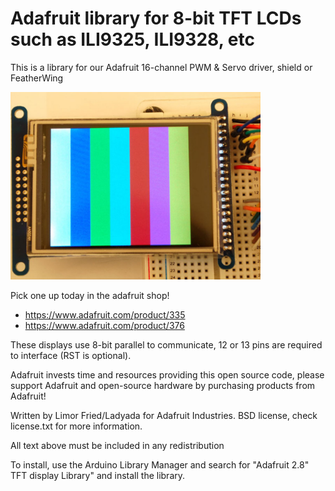 # Adafruit library for 8-bit TFT LCDs such as ILI9325, ILI9328, etc

This is a library for our Adafruit 16-channel PWM & Servo driver, shield or FeatherWing

<a href="https://www.adafruit.com/products/335"><img src="assets/image.jpg" height="300"/></a>

Pick one up today in the adafruit shop!

- https://www.adafruit.com/product/335
- https://www.adafruit.com/product/376

These displays use 8-bit parallel to communicate, 12 or 13 pins are required to interface (RST is optional).

Adafruit invests time and resources providing this open source code, please support Adafruit and open-source hardware by purchasing products from Adafruit!

Written by Limor Fried/Ladyada for Adafruit Industries. BSD license, check license.txt for more information.

All text above must be included in any redistribution

To install, use the Arduino Library Manager and search for "Adafruit 2.8" TFT display Library" and install the library.
